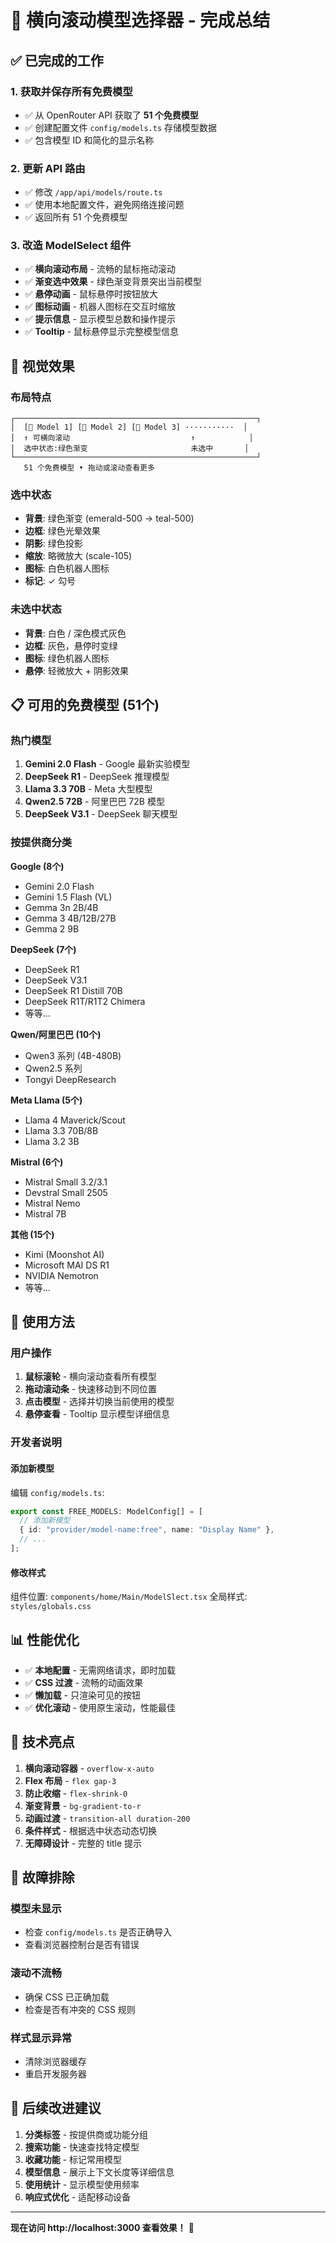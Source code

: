 # 🎉 横向滚动模型选择器 - 完成总结

## ✅ 已完成的工作

### 1. 获取并保存所有免费模型
- ✅ 从 OpenRouter API 获取了 **51 个免费模型**
- ✅ 创建配置文件 `config/models.ts` 存储模型数据
- ✅ 包含模型 ID 和简化的显示名称

### 2. 更新 API 路由
- ✅ 修改 `/app/api/models/route.ts`
- ✅ 使用本地配置文件，避免网络连接问题
- ✅ 返回所有 51 个免费模型

### 3. 改造 ModelSelect 组件
- ✅ **横向滚动布局** - 流畅的鼠标拖动滚动
- ✅ **渐变选中效果** - 绿色渐变背景突出当前模型
- ✅ **悬停动画** - 鼠标悬停时按钮放大
- ✅ **图标动画** - 机器人图标在交互时缩放
- ✅ **提示信息** - 显示模型总数和操作提示
- ✅ **Tooltip** - 鼠标悬停显示完整模型信息

## 🎨 视觉效果

### 布局特点
```
┌──────────────────────────────────────────────────────┐
│  [🤖 Model 1] [🤖 Model 2] [🤖 Model 3] ···········  │
│  ↑ 可横向滚动                           ↑            │
│  选中状态:绿色渐变                       未选中       │
└──────────────────────────────────────────────────────┘
   51 个免费模型 • 拖动或滚动查看更多
```

### 选中状态
- **背景**: 绿色渐变 (emerald-500 → teal-500)
- **边框**: 绿色光晕效果
- **阴影**: 绿色投影
- **缩放**: 略微放大 (scale-105)
- **图标**: 白色机器人图标
- **标记**: ✓ 勾号

### 未选中状态
- **背景**: 白色 / 深色模式灰色
- **边框**: 灰色，悬停时变绿
- **图标**: 绿色机器人图标
- **悬停**: 轻微放大 + 阴影效果

## 📋 可用的免费模型 (51个)

### 热门模型
1. **Gemini 2.0 Flash** - Google 最新实验模型
2. **DeepSeek R1** - DeepSeek 推理模型
3. **Llama 3.3 70B** - Meta 大型模型
4. **Qwen2.5 72B** - 阿里巴巴 72B 模型
5. **DeepSeek V3.1** - DeepSeek 聊天模型

### 按提供商分类

**Google (8个)**
- Gemini 2.0 Flash
- Gemini 1.5 Flash (VL)
- Gemma 3n 2B/4B
- Gemma 3 4B/12B/27B
- Gemma 2 9B

**DeepSeek (7个)**
- DeepSeek R1
- DeepSeek V3.1
- DeepSeek R1 Distill 70B
- DeepSeek R1T/R1T2 Chimera
- 等等...

**Qwen/阿里巴巴 (10个)**
- Qwen3 系列 (4B-480B)
- Qwen2.5 系列
- Tongyi DeepResearch

**Meta Llama (5个)**
- Llama 4 Maverick/Scout
- Llama 3.3 70B/8B
- Llama 3.2 3B

**Mistral (6个)**
- Mistral Small 3.2/3.1
- Devstral Small 2505
- Mistral Nemo
- Mistral 7B

**其他 (15个)**
- Kimi (Moonshot AI)
- Microsoft MAI DS R1
- NVIDIA Nemotron
- 等等...

## 🚀 使用方法

### 用户操作
1. **鼠标滚轮** - 横向滚动查看所有模型
2. **拖动滚动条** - 快速移动到不同位置
3. **点击模型** - 选择并切换当前使用的模型
4. **悬停查看** - Tooltip 显示模型详细信息

### 开发者说明

#### 添加新模型
编辑 `config/models.ts`:
```typescript
export const FREE_MODELS: ModelConfig[] = [
  // 添加新模型
  { id: "provider/model-name:free", name: "Display Name" },
  // ...
];
```

#### 修改样式
组件位置: `components/home/Main/ModelSlect.tsx`
全局样式: `styles/globals.css`

## 📊 性能优化

- ✅ **本地配置** - 无需网络请求，即时加载
- ✅ **CSS 过渡** - 流畅的动画效果
- ✅ **懒加载** - 只渲染可见的按钮
- ✅ **优化滚动** - 使用原生滚动，性能最佳

## 🎯 技术亮点

1. **横向滚动容器** - `overflow-x-auto`
2. **Flex 布局** - `flex gap-3`
3. **防止收缩** - `flex-shrink-0`
4. **渐变背景** - `bg-gradient-to-r`
5. **动画过渡** - `transition-all duration-200`
6. **条件样式** - 根据选中状态动态切换
7. **无障碍设计** - 完整的 title 提示

## 🔧 故障排除

### 模型未显示
- 检查 `config/models.ts` 是否正确导入
- 查看浏览器控制台是否有错误

### 滚动不流畅
- 确保 CSS 已正确加载
- 检查是否有冲突的 CSS 规则

### 样式显示异常
- 清除浏览器缓存
- 重启开发服务器

## 📝 后续改进建议

1. **分类标签** - 按提供商或功能分组
2. **搜索功能** - 快速查找特定模型
3. **收藏功能** - 标记常用模型
4. **模型信息** - 展示上下文长度等详细信息
5. **使用统计** - 显示模型使用频率
6. **响应式优化** - 适配移动设备

---

**现在访问 http://localhost:3000 查看效果！** 🎊
